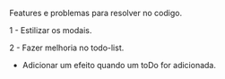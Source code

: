 Features e problemas para resolver no codigo.

1 - Estilizar os modais.

2 - Fazer melhoria no todo-list.
  - Adicionar um efeito quando um toDo for adicionada.

